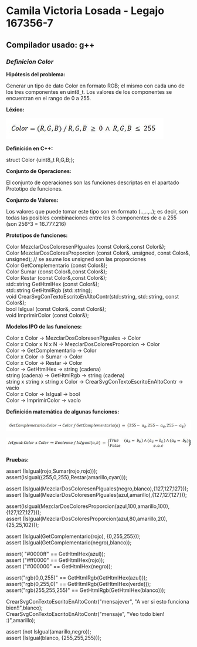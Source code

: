 # Camila Victoria Losada - Legajo 167356-7
## Compilador usado: g++
### *Definicion Color*

**Hipótesis del problema:**  

Generar un tipo de dato Color en formato RGB; el mismo con cada uno de los tres componentes en uint8_t. Los valores de los componentes se encuentran en el rango de 0 a 255.

**Léxico:**  

![Funcion Color](https://github.com/closada/AED/blob/master/Imgs/Color.JPG)  


**Definición en C++:**  

struct Color {uint8_t R,G,B;};


**Conjunto de Operaciones:**  

El conjunto de operaciones son las funciones descriptas en el apartado Prototipo de funciones.  

**Conjunto de Valores:**  

Los valores que puede tomar este tipo son en formato (..,..,..); es decir, son todas las posibles combinaciones entre los 3 componentes de o a 255  
(son 256^3 = 16.777.216)  

**Prototipos de funciones:**  

Color MezclarDosColoresenPIguales (const Color&,const Color&);  
Color MezclarDosColoresProporcion (const Color&, unsigned, const Color&, unsigned); // se asume los unsigned son las proporciones  
Color GetComplementario (const Color&);  
Color Sumar (const Color&,const Color&);  
Color Restar (const Color&,const Color&);  
std::string GetHtmlHex (const Color&);  
std::string GetHtmlRgb (std::string);  
void CrearSvgConTextoEscritoEnAltoContr(std::string, std::string, const Color&);  
bool IsIgual (const Color&, const Color&);  
void ImprimirColor (const Color&);  


**Modelos IPO de las funciones:**  

Color x Color -> MezclarDosColoresenPIguales -> Color  
Color x Color x N x N -> MezclarDosColoresProporcion -> Color  
Color -> GetComplementario -> Color  
Color x Color -> Sumar -> Color  
Color x Color -> Restar -> Color  
Color -> GetHtmlHex -> string (cadena)  
string (cadena) -> GetHtmlRgb -> string (cadena)  
string x string x string x Color -> CrearSvgConTextoEscritoEnAltoContr -> vacío  
Color x Color -> IsIgual -> bool  
Color -> ImprimirColor -> vacío  


**Definición matemática de algunas funciones:**  

![Funcion GetComplementario](https://github.com/closada/AED/blob/master/Imgs/GetComplementario.JPG)  

![Funcion IsIgual](https://github.com/closada/AED/blob/master/Imgs/IsIgual.JPG)  

**Pruebas:**  

assert (IsIgual(rojo,Sumar(rojo,rojo)));  
assert(IsIgual({255,0,255},Restar(amarillo,cyan)));  

assert (IsIgual(MezclarDosColoresenPIguales(negro,blanco),{127,127,127}));  
assert (IsIgual(MezclarDosColoresenPIguales(azul,amarillo),{127,127,127}));  

assert(IsIgual(MezclarDosColoresProporcion(azul,100,amarillo,100),{127,127,127}));  
assert (IsIgual(MezclarDosColoresProporcion(azul,80,amarillo,20), {25,25,102}));  

assert (IsIgual(GetComplementario(rojo), {0,255,255}));  
assert (IsIgual(GetComplementario(negro),blanco));  


assert( "#0000ff" == GetHtmlHex(azul));  
assert ("#ff0000" == GetHtmlHex(rojo));  
assert ("#000000" == GetHtmlHex(negro));  



assert("rgb(0,0,255)" == GetHtmlRgb(GetHtmlHex(azul)));  
assert("rgb(0,255,0)" == GetHtmlRgb(GetHtmlHex(verde)));  
assert("rgb(255,255,255)" == GetHtmlRgb(GetHtmlHex(blanco)));  

CrearSvgConTextoEscritoEnAltoContr("mensajever", "A ver si esto funciona bien!!",blanco);  
CrearSvgConTextoEscritoEnAltoContr("mensaje", "Veo todo bien! :)",amarillo);  

assert (not IsIgual(amarillo,negro));  
assert (IsIgual(blanco, {255,255,255}));  

